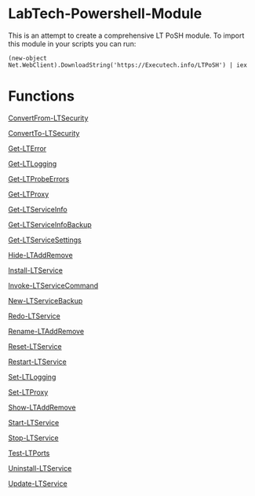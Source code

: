 ﻿# LabTech-Powershell-Module
This is an attempt to create a comprehensive LT PoSH module. 
To import this module in your scripts you can run:
```
(new-object Net.WebClient).DownloadString('https://Executech.info/LTPoSH') | iex
```

# Functions


[ConvertFrom-LTSecurity](LabTech/ConvertFrom-LTSecurity.md)

[ConvertTo-LTSecurity](LabTech/ConvertTo-LTSecurity.md)

[Get-LTError](LabTech/Get-LTError.md)

[Get-LTLogging](LabTech/Get-LTLogging.md)

[Get-LTProbeErrors](LabTech/Get-LTProbeErrors.md)

[Get-LTProxy](LabTech/Get-LTProxy.md)

[Get-LTServiceInfo](LabTech/Get-LTServiceInfo.md)

[Get-LTServiceInfoBackup](LabTech/Get-LTServiceInfoBackup.md)

[Get-LTServiceSettings](LabTech/Get-LTServiceSettings.md)

[Hide-LTAddRemove](LabTech/Hide-LTAddRemove.md)

[Install-LTService](LabTech/Install-LTService.md)

[Invoke-LTServiceCommand](LabTech/Invoke-LTServiceCommand.md)

[New-LTServiceBackup](LabTech/New-LTServiceBackup.md)

[Redo-LTService](LabTech/Redo-LTService.md)

[Rename-LTAddRemove](LabTech/Rename-LTAddRemove.md)

[Reset-LTService](LabTech/Reset-LTService.md)

[Restart-LTService](LabTech/Restart-LTService.md)

[Set-LTLogging](LabTech/Set-LTLogging.md)

[Set-LTProxy](LabTech/Set-LTProxy.md)

[Show-LTAddRemove](LabTech/Show-LTAddRemove.md)

[Start-LTService](LabTech/Start-LTService.md)

[Stop-LTService](LabTech/Stop-LTService.md)

[Test-LTPorts](LabTech/Test-LTPorts.md)

[Uninstall-LTService](LabTech/Uninstall-LTService.md)

[Update-LTService](LabTech/Update-LTService.md)

